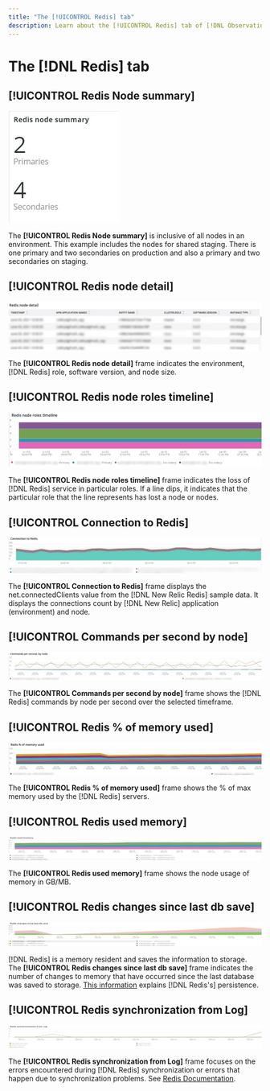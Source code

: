 ```yaml
---
title: "The [!UICONTROL Redis] tab"
description: Learn about the [!UICONTROL Redis] tab of [!DNL Observation for Adobe Commerce].
---
```

# The [!DNL Redis] tab

## [!UICONTROL Redis Node summary]

![Redis Node summary](../../assets/tools/redis-tab-1.jpg)

The **[!UICONTROL Redis Node summary]** is inclusive of all nodes in an environment. This example includes the nodes for shared staging. There is one primary and two secondaries on production and also a primary and two secondaries on staging.

## [!UICONTROL Redis node detail]

![Redis node detail](../../assets/tools/redis-tab-2.jpg)

The **[!UICONTROL Redis node detail]** frame indicates the environment, [!DNL Redis] role, software version, and node size. 

## [!UICONTROL Redis node roles timeline]

![Redis node roles timeline](../../assets/tools/redis-tab-3.jpg)

The **[!UICONTROL Redis node roles timeline]** frame indicates the loss of [!DNL Redis] service in particular roles. If a line dips, it indicates that the particular role that the line represents has lost a node or nodes.

## [!UICONTROL Connection to Redis]

![Connection to Redis](../../assets/tools/redis-tab-4.jpg)

The **[!UICONTROL Connection to Redis]** frame displays the net.connectedClients value from the [!DNL New Relic Redis] sample data. It displays the connections count by [!DNL New Relic] application (environment) and node.

## [!UICONTROL Commands per second by node]

![Commands per second by node](../../assets/tools/redis-tab-5.jpg)

The **[!UICONTROL Commands per second by node]** frame shows the [!DNL Redis] commands by node per second over the selected timeframe.

## [!UICONTROL Redis % of memory used]

![Redis % of memory used](../../assets/tools/redis-tab-6.jpg)

The **[!UICONTROL Redis % of memory used]** frame shows the % of max memory used by the [!DNL Redis] servers.

## [!UICONTROL Redis used memory]

![Redis used memory](../../assets/tools/redis-tab-7.jpg)

The **[!UICONTROL Redis used memory]** frame shows the node usage of memory in GB/MB.

## [!UICONTROL Redis changes since last db save]

![Redis changes since last db save](../../assets/tools/redis-tab-8.jpg)

[!DNL Redis] is a memory resident and saves the information to storage. The **[!UICONTROL Redis changes since last db save]** frame indicates the number of changes to memory that have occurred since the last database was saved to storage. [This information](https://redis.io/docs/manual/persistence/) explains [!DNL Redis's] persistence.

## [!UICONTROL Redis synchronization from Log]

![Redis synchronization from Log](../../assets/tools/redis-tab-9.jpg)

The **[!UICONTROL Redis synchronization from Log]** frame focuses on the errors encountered during [!DNL Redis] synchronization or errors that happen due to synchronization problems. See [Redis Documentation](https://redis.io/docs/).
